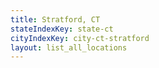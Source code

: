 ```yaml
---
title: Stratford, CT
stateIndexKey: state-ct
cityIndexKey: city-ct-stratford
layout: list_all_locations
---
```

